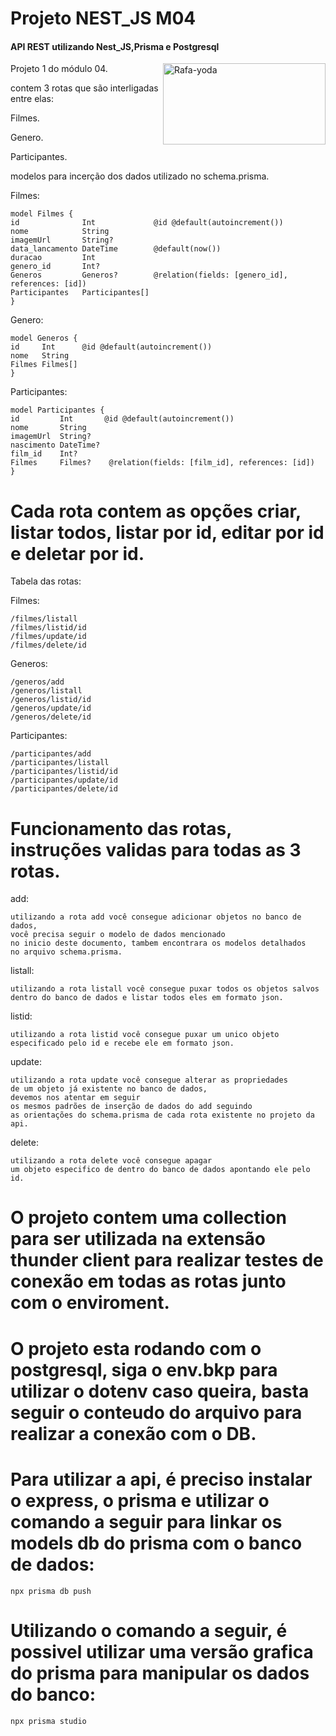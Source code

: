 # Projeto NEST_JS M04

#### API REST utilizando Nest_JS,Prisma e Postgresql 

<div>
    <img align="right" alt="Rafa-yoda" height="130" width="260" src="https://wso2.cachefly.net/wso2/sites/all/2021-theme/apim-2021/apim4-animations/apim-page-animation-get-business-insights-and-intelligence-through-APIs.gif">
</div>
Projeto 1 do módulo 04.

contem 3 rotas que são interligadas entre elas:

Filmes.

Genero.

Participantes.

modelos para incerção dos dados utilizado no schema.prisma.

Filmes:

	model Filmes {
  	id              Int             @id @default(autoincrement())
  	nome            String
  	imagemUrl       String?
  	data_lancamento DateTime        @default(now())
  	duracao         Int
  	genero_id       Int?
  	Generos         Generos?        @relation(fields: [genero_id], references: [id])
  	Participantes   Participantes[]
	}


Genero:

	model Generos {
  	id     Int      @id @default(autoincrement())
  	nome   String
  	Filmes Filmes[]
	}


Participantes:

	model Participantes {
  	id         Int       @id @default(autoincrement())
  	nome       String
  	imagemUrl  String?
  	nascimento DateTime?
  	film_id    Int?
  	Filmes     Filmes?    @relation(fields: [film_id], references: [id])
	}



# Cada rota contem as opções criar, listar todos, listar por id, editar por id e deletar por id.

Tabela das rotas:

Filmes:

    /filmes/listall
    /filmes/listid/id
    /filmes/update/id
    /filmes/delete/id

Generos:

    /generos/add
    /generos/listall
    /generos/listid/id
    /generos/update/id
    /generos/delete/id


Participantes:

    /participantes/add
    /participantes/listall
    /participantes/listid/id
    /participantes/update/id
    /participantes/delete/id
    

# Funcionamento das rotas, instruções validas para todas as 3 rotas.

add:


    utilizando a rota add você consegue adicionar objetos no banco de dados,
    você precisa seguir o modelo de dados mencionado
    no inicio deste documento, tambem encontrara os modelos detalhados
    no arquivo schema.prisma.

listall:


    utilizando a rota listall você consegue puxar todos os objetos salvos
    dentro do banco de dados e listar todos eles em formato json.

listid:


    utilizando a rota listid você consegue puxar um unico objeto 
    especificado pelo id e recebe ele em formato json.

update:


    utilizando a rota update você consegue alterar as propriedades
    de um objeto já existente no banco de dados,
    devemos nos atentar em seguir
    os mesmos padrões de inserção de dados do add seguindo
    as orientações do schema.prisma de cada rota existente no projeto da api.

delete:


    utilizando a rota delete você consegue apagar
    um objeto especifico de dentro do banco de dados apontando ele pelo id.

# O projeto contem uma collection para ser utilizada na extensão thunder client para realizar testes de conexão em todas as rotas junto com o enviroment.

# O projeto esta rodando com o postgresql, siga o env.bkp para utilizar o dotenv caso queira, basta seguir o conteudo do arquivo para realizar a conexão com o DB.

# Para utilizar a api, é preciso instalar o express, o prisma e utilizar o comando a seguir para linkar os models db do prisma com o banco de dados:

	npx prisma db push
# Utilizando o comando a seguir, é possivel utilizar uma versão grafica do prisma para manipular os dados do banco:
	npx prisma studio
